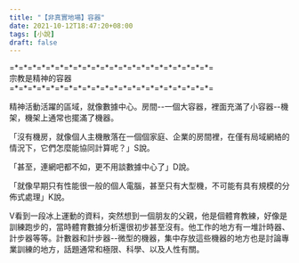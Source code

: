 ```yaml
---
title: "【非真實地場】容器"
date: 2021-10-12T18:47:20+08:00
tags: [小說]
draft: false
---
```


=\*=\*=\*=\*=\*=\*=\*=\*=\*=\*=\*=\*=\*=\*=\*=\*=\*=\*=\*=\*=\*=\*=  
宗教是精神的容器    
=\*=\*=\*=\*=\*=\*=\*=\*=\*=\*=\*=\*=\*=\*=\*=\*=\*=\*=\*=\*=\*=\*=  

精神活動活躍的區域，就像數據中心。房間--一個大容器，裡面充滿了小容器--機架，機架上通常也擺滿了機器。    

「沒有機房，就像個人主機散落在一個個家庭、企業的房間裡，在僅有局域網絡的情況下，它們怎麼能協同計算呢？」S說。    

「甚至，連網吧都不如，更不用談數據中心了」D說。  

「就像早期只有性能很一般的個人電腦，甚至只有大型機，不可能有具有規模的分佈式處理」K說。  

V看到一段冰上運動的資料，突然想到一個朋友的父親，他是個體育教練，好像是訓練跑步的，當時體育數據分析還很初步甚至沒有。他工作的地方有一堆計時器、計步器等等。計數器和計步器--微型的機器，集中存放這些機器的地方也是討論專業訓練的地方，話題通常和極限、科學、以及人性有關。